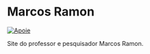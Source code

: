# Marcos Ramon

[![Apoie](https://logodownload.org/wp-content/uploads/2018/05/picpay-logo.png)](https://picpay.me/ficcoes)

Site do professor e pesquisador Marcos Ramon.

